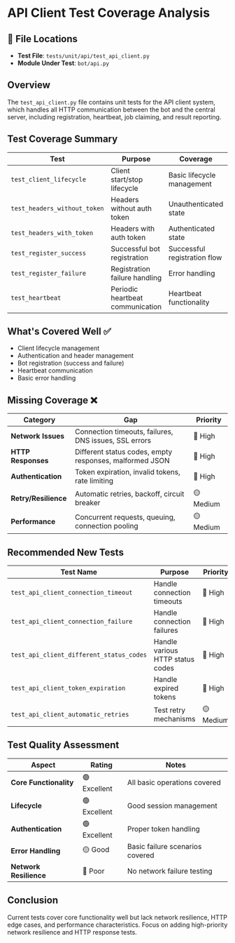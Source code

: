 # API Client Test Coverage Analysis

## 📍 File Locations
- **Test File**: `tests/unit/api/test_api_client.py`
- **Module Under Test**: `bot/api.py`

## Overview
The `test_api_client.py` file contains unit tests for the API client system, which handles all HTTP communication between the bot and the central server, including registration, heartbeat, job claiming, and result reporting.

## Test Coverage Summary

| Test | Purpose | Coverage | Status |
|------|---------|----------|---------|
| `test_client_lifecycle` | Client start/stop lifecycle | Basic lifecycle management | ✅ Well covered |
| `test_headers_without_token` | Headers without auth token | Unauthenticated state | ✅ Well covered |
| `test_headers_with_token` | Headers with auth token | Authenticated state | ✅ Well covered |
| `test_register_success` | Successful bot registration | Successful registration flow | ✅ Well covered |
| `test_register_failure` | Registration failure handling | Error handling | ✅ Well covered |
| `test_heartbeat` | Periodic heartbeat communication | Heartbeat functionality | ✅ Well covered |

## What's Covered Well ✅
- Client lifecycle management
- Authentication and header management
- Bot registration (success and failure)
- Heartbeat communication
- Basic error handling

## Missing Coverage ❌

| Category | Gap | Priority |
|----------|-----|----------|
| **Network Issues** | Connection timeouts, failures, DNS issues, SSL errors | 🔴 High |
| **HTTP Responses** | Different status codes, empty responses, malformed JSON | 🔴 High |
| **Authentication** | Token expiration, invalid tokens, rate limiting | 🔴 High |
| **Retry/Resilience** | Automatic retries, backoff, circuit breaker | 🟡 Medium |
| **Performance** | Concurrent requests, queuing, connection pooling | 🟡 Medium |

## Recommended New Tests

| Test Name | Purpose | Priority |
|-----------|---------|----------|
| `test_api_client_connection_timeout` | Handle connection timeouts | 🔴 High |
| `test_api_client_connection_failure` | Handle connection failures | 🔴 High |
| `test_api_client_different_status_codes` | Handle various HTTP status codes | 🔴 High |
| `test_api_client_token_expiration` | Handle expired tokens | 🔴 High |
| `test_api_client_automatic_retries` | Test retry mechanisms | 🟡 Medium |

## Test Quality Assessment

| Aspect | Rating | Notes |
|--------|--------|-------|
| **Core Functionality** | 🟢 Excellent | All basic operations covered |
| **Lifecycle** | 🟢 Excellent | Good session management |
| **Authentication** | 🟢 Excellent | Proper token handling |
| **Error Handling** | 🟡 Good | Basic failure scenarios covered |
| **Network Resilience** | 🔴 Poor | No network failure testing |

## Conclusion
Current tests cover core functionality well but lack network resilience, HTTP edge cases, and performance characteristics. Focus on adding high-priority network resilience and HTTP response tests.
